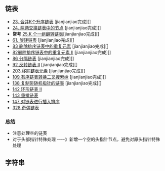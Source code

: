 ## 链表

- [23. 合并K个升序链表](https://leetcode-cn.com/problems/merge-k-sorted-lists/)    [jianjianjiao完成][]
- [24. 两两交换链表中的节点](https://leetcode-cn.com/problems/swap-nodes-in-pairs/) [jianjianjiao完成][]
- **常考** [25.K 个一组翻转链表](https://leetcode-cn.com/problems/reverse-nodes-in-k-group/)[jianjianjiao完成][]
- [61. 旋转链表]() [jianjianjiao完成][]
- [83 删除排序链表中的重复元素]() [jianjianjiao完成][]
- [82删除排序链表中的重复元素 II]() [jianjianjiao完成][]
- [86 分隔链表]() [jianjianjiao完成][]
- [92 反转链表 II]() [jianjianjiao完成][]
- [203 移除链表元素]()  [jianjianjiao完成][]
- [109 有序链表转换二叉搜索树]()  [jianjianjiao完成][]
- [138  复制带随机指针的链表]() [jianjianjiao完成][]
- [142 环形链表 II]()
- [143 重排链表]()
- [147 对链表进行插入排序]()
- [328 奇偶链表]()
### **总结**
- 注意处理空的链表
- 对于头部指针特殊处理 ----》新增一个空的头指针节点，避免对原头指针特殊处理


## 字符串
